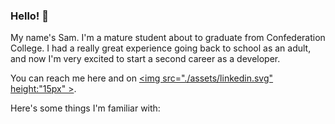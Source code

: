 <!--
A big thank you to the devs over at shields.io for the cool badges! Support them here:
[https://opencollective.com/shields]

Also shout out to [https://simpleicons.org/] for the images.
-->

### Hello! :wave:

My name's Sam. I'm a mature student about to graduate from Confederation College. I had a really great experience going back to school as an adult, and now I'm very excited to start a second career as a developer.

You can reach me here and on <a href="www.linkedin.com/in/samuel-turcotte"><img src="./assets/linkedin.svg" height:"15px" ></a>.

Here's some things I'm familiar with:
